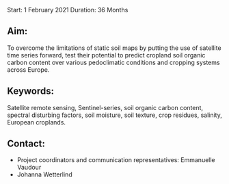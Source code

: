 Start:	1 February 2021
Duration:	36 Months

## Aim:	

To overcome the limitations of static soil maps by putting the use of satellite time series forward, test their potential to predict cropland soil organic carbon content over various pedoclimatic conditions and cropping systems across Europe.


## Keywords:	

Satellite remote sensing, Sentinel-series, soil organic carbon content, spectral disturbing factors, soil moisture, soil texture, crop residues, salinity, European croplands.

## Contact:	

- Project coordinators and communication representatives: Emmanuelle Vaudour 
- Johanna Wetterlind 